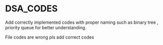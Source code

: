 # DSA_CODES

Add correctly implemented codes with proper naming such as binary tree , priority queue for better understanding.




File codes are wrong pls add correct codes

